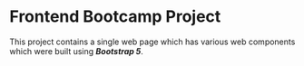 # Frontend Bootcamp Project
This project contains a single web page which has various web components which were built using **_Bootstrap 5_**.

